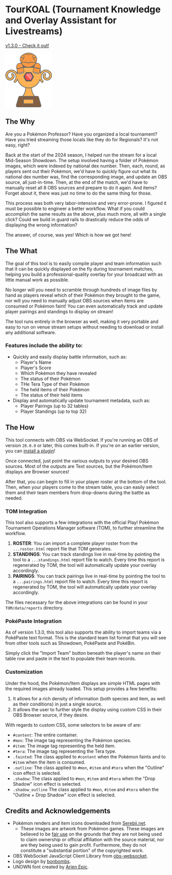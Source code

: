 # TourKOAL (Tournament Knowledge and Overlay Assistant for Livestreams) 
[v1.3.0 - Check it out!](https://www.skeletom.net/pkmn/tournament-overlay/)

![TouKOAL Icon illustrated by bonbombs](./img/site/logo_notext1x.png)
## The Why
Are you a Pokémon Professor? Have you organized a local tournament? Have you tried streaming those locals like they do for Regionals? It's not easy, right? 

Back at the start of the 2024 season, I helped run the stream for a local Mid-Season Showdown. The setup involved having a folder of Pokémon images, which were indexed by national dex number. Then, each, round, as players sent out their Pokémon, we'd have to quickly figure out what its national dex number was, find the corresponding image, and update an OBS source, all just-in-time. Then, at the end of the match, we'd have to manually reset all 8 OBS sources and prepare to do it again. And items? Forget about it, there was just no time to do the same thing for those.

This process was both very labor-intensive and very error-prone. I figured it must be possible to engineer a better workflow. What if you could accomplish the same results as the above, plus much more, all with a single click? Could we build in guard rails to drastically reduce the odds of displaying the wrong information?

The answer, of course, was yes! Which is how we got here!

## The What
The goal of this tool is to easily compile player and team information such that it can be quickly displayed on the fly during tournament matches, 
helping you build a professional-quality overlay for your broadcast with as little manual work as possible.

No longer will you need to scramble through hundreds of image files by hand as players reveal which of their Pokémon they brought to the game, 
nor will you need to manually adjust OBS sources when items are consumed or Pokémon faint! You can even automatically track and update player pairings and standings to display on stream!

The tool runs entirely in the browser as well, making it very portable and easy to run on venue stream setups without needing to download or install any additional software.

### Features include the ability to:
* Quickly and easily display battle information, such as:
    * Player's Name
    * Player's Score
    * Which Pokémon they have revealed
    * The status of their Pokémon
    * THe Tera Type of their Pokémon
    * The held items of their Pokémon
    * The status of their held items
* Display and automatically update tournament metadata, such as:
    * Player Pairings (up to 32 tables)
    * Player Standings (up to top 32)


## The How
This tool connects with OBS via WebSocket. If you're running an OBS of version `28.0.0` or later, this comes built-in. If you're on an earlier version, you can [install a plugin](https://github.com/obsproject/obs-websocket/releases)!

Once connected, just point the various outputs to your desired OBS sources. Most of the outputs are Text sources, but the Pokémon/Item displays are Browser sources!

After that, you can begin to fill in your player roster at the bottom of the tool. Then, when your players come to the stream table, you can easily select them and their team members from drop-downs during the battle as needed.

### TOM Integration
This tool also supports a few integrations with the official Play! Pokémon Tournament Operations Manager software (TOM), to further streamline the workflow.

1) **ROSTER**: You can import a complete player roster from the ``...roster.html`` report file that TOM generates.
2) **STANDINGS**: You can track standings live in real-time by pointing the tool to a `...standings.html` report file to watch. Every time this report is regenerated by TOM, the tool will automatically update your overlay accordingly.
3) **PAIRINGS**: You can track pairings live in real-time by pointing the tool to a `...pairings.html` report file to watch. Every time this report is regenerated by TOM, the tool will automatically update your overlay accordingly.

The files necessary for the above integrations can be found in your `TOM/data/reports` directory.

### PokéPaste Integration
As of version 1.3.0, this tool also supports the ability to import teams via a PokéPaste text format. This is the standard team list format that you will see from other tools such as Showdown, PokéPaste and PokéBin.

Simply click the "Import Team" button beneath the player's name on their table row and paste in the text to populate their team records.

### Customization
Under the hood, the Pokémon/Item displays are simple HTML pages with the required images already loaded. This setup provides a few benefits:

1) It allows for a rich density of information (both species and item, as well as their conditions) in just a single source.
2) It allows the user to further style the display using custom CSS in their OBS Browser source, if they desire.

With regards to custom CSS, some selectors to be aware of are:
* `#content`: The entire container.
* `#mon`: The image tag representing the Pokémon species.
* `#item`: The image tag representing the held item.
* `#tera`: The image tag representing the Tera type.
* `.fainted`: The class applied to `#content` when the Pokémon faints and to `#item` when the item is consumed.
* `.outline`: The class applied to `#mon`, `#item` and `#tera` when the "Outline" icon effect is selected.
* `.shadow`: The class applied to `#mon`, `#item` and `#tera` when the "Drop Shadow" icon effect is selected.
* `.shadow_outline` The class applied to `#mon`, `#item` and `#tera` when the "Outline + Drop Shadow" icon effect is selected.


## Credits and Acknowledgements
* Pokémon renders and item icons downloaded from [Serebii.net](https://www.serebii.net). 
    * These images are artwork from Pokémon games. These images are believed to be [fair use](https://en.wikipedia.org/wiki/Fair_use) on the grounds that they are not being used to claim ownership or official affiliation with the source material, nor are they being used to gain profit. Furthermore, they do not constitute a "substantial portion" of the copyrighted work.
* OBS WebSocket JavaScript Client Library from [obs-websocket](https://github.com/obsproject/obs-websocket).
* Logo design by [bonbombs](https://twitter.com/chiffles_).
* UNOWN font created by [Arien Epic](https://www.dafont.com/unown.font).